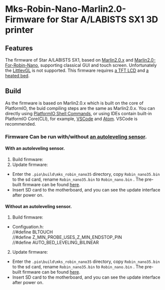 # Mks-Robin-Nano-Marlin2.0-Firmware for Star A/LABISTS SX1 3D printer
## Features
The firmware of Star A/LABISTS SX1, based on [Marlin2.0.x](https://github.com/MarlinFirmware/Marlin) and [Marlin2.0-For-Robin-Nano](https://github.com/makerbase-mks/Mks-Robin-Nano-Marlin2.0-Firmware), supporting classical GUI and touch screen. Unfortunately the [LittlevGL](https://github.com/littlevgl/lvgl) is not supported. This firmware requires [a TFT LCD](https://www.amazon.com/dp/B08SGN7WDV) and [a heated bed](https://www.amazon.co.jp/dp/B08TH7SVMH).

## Build
As the firmware is based on Marlin2.0.x which is built on the core of PlatformIO, the buid compiling steps are the same as Marlin2.0.x. You can directly using [PlatformIO Shell Commands](https://docs.platformio.org/en/latest/core/installation.html#piocore-install-shell-commands), or using IDEs contain built-in PlatformIO Core(CLI), for example, [VSCode](https://docs.platformio.org/en/latest/integration/ide/vscode.html#ide-vscode) and [Atom](https://docs.platformio.org/en/latest/integration/ide/atom.html). VSCode is recommended.

### Firmware Can be run with/without [an autoleveling sensor](https://www.thingiverse.com/thing:4831530).
#### With an autoleveling sensor.

1. Build firmware:
2. Update firmware:
   
- Enter the `.pio\build\mks_robin_nano35` directory, copy `Robin_nano35.bin` to the sd card, rename `Robin_nano35.bin` to `Robin_nano.bin` . The pre-built firmware can be found [here](https://github.com/fooandbar/Mks-Robin-Nano-Marlin2.0-Firmware/tree/master/Firmware/wBLTOUCH).
- Insert SD card to the motherboard, and you can see the update interface after power on.   

#### Without an autoleveling sensor.

1. Build firmware:

- Configuation.h:  
     //#define BLTOUCH  
     //#define Z_MIN_PROBE_USES_Z_MIN_ENDSTOP_PIN     
     //#define AUTO_BED_LEVELING_BILINEAR  
     
2. Update firmware:
   
- Enter the `.pio\build\mks_robin_nano35` directory, copy `Robin_nano35.bin` to the sd card, rename `Robin_nano35.bin` to `Robin_nano.bin` . The pre-built firmware can be found [here](https://github.com/fooandbar/Mks-Robin-Nano-Marlin2.0-Firmware/tree/master/Firmware/woBLTOUCH).
- Insert SD card to the motherboard, and you can see the update interface after power on.   
